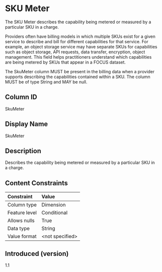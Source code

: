 # SKU Meter

The SKU Meter describes the capability being metered or measured by a particular SKU in a charge.

Providers often have billing models in which multiple SKUs exist for a given service to describe and bill for different capabilities for that service. For example, an object storage service may have separate SKUs for capabilities such as object storage, API requests, data transfer, encryption, object management. This field helps practitioners understand which capabilities are being metered by SKUs that appear in a FOCUS dataset.

The SkuMeter column MUST be present in the billing data when a provider supports describing the capabilities contained within a SKU. The column MUST be of type String and MAY be null.

## Column ID

SkuMeter

## Display Name

SkuMeter

## Description

Describes the capability being metered or measured by a particular SKU in a charge.

## Content Constraints

|    Constraint   |      Value       |
|:----------------|:-----------------|
| Column type     | Dimension        |
| Feature level   | Conditional      |
| Allows nulls    | True             |
| Data type       | String           |
| Value format    | \<not specified> |

## Introduced (version)

1.1